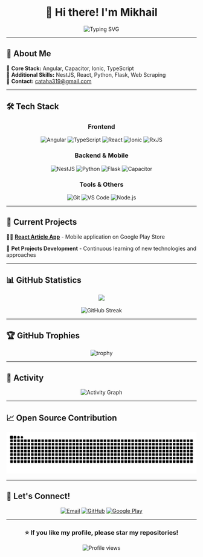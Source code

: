 <div align="center">
  
# 👋 Hi there! I'm Mikhail

<img src="https://readme-typing-svg.herokuapp.com?font=Fira+Code&size=24&duration=3000&pause=1000&color=00D4FF&center=true&vCenter=true&multiline=true&width=600&height=100&lines=Frontend+Developer;Angular+%7C+Ionic+%7C+Capacitor;NestJS+%7C+Python+%7C+React" alt="Typing SVG" />

</div>

---

## 🚀 About Me

🎯 **Core Stack:** Angular, Capacitor, Ionic, TypeScript  
🔧 **Additional Skills:** NestJS, React, Python, Flask, Web Scraping  
📧 **Contact:** cataha319@gmail.com

---

## 🛠️ Tech Stack

<div align="center">

### Frontend
![Angular](https://img.shields.io/badge/Angular-DD0031?style=for-the-badge&logo=angular&logoColor=white)
![TypeScript](https://img.shields.io/badge/TypeScript-007ACC?style=for-the-badge&logo=typescript&logoColor=white)
![React](https://img.shields.io/badge/React-20232A?style=for-the-badge&logo=react&logoColor=61DAFB)
![Ionic](https://img.shields.io/badge/Ionic-3880FF?style=for-the-badge&logo=ionic&logoColor=white)
![RxJS](https://img.shields.io/badge/RxJS-B7178C?style=for-the-badge&logo=reactivex&logoColor=white)

### Backend & Mobile
![NestJS](https://img.shields.io/badge/NestJS-E0234E?style=for-the-badge&logo=nestjs&logoColor=white)
![Python](https://img.shields.io/badge/Python-3776AB?style=for-the-badge&logo=python&logoColor=white)
![Flask](https://img.shields.io/badge/Flask-000000?style=for-the-badge&logo=flask&logoColor=white)
![Capacitor](https://img.shields.io/badge/Capacitor-119EFF?style=for-the-badge&logo=capacitor&logoColor=white)

### Tools & Others
![Git](https://img.shields.io/badge/Git-F05032?style=for-the-badge&logo=git&logoColor=white)
![VS Code](https://img.shields.io/badge/VS_Code-007ACC?style=for-the-badge&logo=visual-studio-code&logoColor=white)
![Node.js](https://img.shields.io/badge/Node.js-43853D?style=for-the-badge&logo=node.js&logoColor=white)

</div>

---

## 📱 Current Projects

🏃‍♂️ **[React Article App](https://play.google.com/store/apps/details?id=dev.misha98857.react_article)** - Mobile application on Google Play Store

🔧 **Pet Projects Development** - Continuous learning of new technologies and approaches

---

## 📊 GitHub Statistics

<div align="center">
  
<img height="180em" src="https://github-readme-stats.vercel.app/api/top-langs/?username=misha98857&layout=compact&langs_count=7&theme=tokyonight"/>

</div>

<div align="center">
  
![GitHub Streak](https://streak-stats.demolab.com/?user=misha98857&theme=tokyonight)

</div>

---

## 🏆 GitHub Trophies

<div align="center">
  
![trophy](https://github-profile-trophy.vercel.app/?username=misha98857&theme=onedark&column=7)

</div>

---

## 🌟 Activity

<div align="center">
  
![Activity Graph](https://github-readme-activity-graph.vercel.app/graph?username=misha98857&theme=tokyo-night)

</div>

---

## 📈 Open Source Contribution

<div align="center">
  
![Snake animation](https://github.com/misha98857/misha98857/blob/output/github-contribution-grid-snake-dark.svg?palette=github-dark)

</div>

---

## 🤝 Let's Connect!

<div align="center">

[![Email](https://img.shields.io/badge/Email-D14836?style=for-the-badge&logo=gmail&logoColor=white)](mailto:cataha319@gmail.com)
[![GitHub](https://img.shields.io/badge/GitHub-100000?style=for-the-badge&logo=github&logoColor=white)](https://github.com/misha98857)
[![Google Play](https://img.shields.io/badge/Google_Play-414141?style=for-the-badge&logo=google-play&logoColor=white)](https://play.google.com/store/apps/details?id=dev.misha98857.react_article)

</div>

---

<div align="center">
  
### ⭐ If you like my profile, please star my repositories!

<img src="https://komarev.com/ghpvc/?username=misha98857&label=Profile%20views&color=0e75b6&style=flat" alt="Profile views" />

</div>
